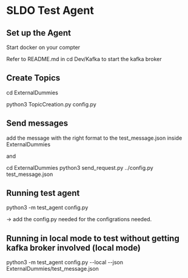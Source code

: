 # SLDO Test Agent

## Set up the Agent

Start docker on your compter

Refer to README.md in cd Dev/Kafka to start the kafka broker

## Create Topics

cd ExternalDummies

python3 TopicCreation.py config.py

## Send messages

add the message with the right format to the test_message.json inside ExternalDummies

and

cd ExternalDummies
python3 send_request.py ../config.py test_message.json

## Running test agent

python3 -m test_agent config.py

-> add the config.py needed for the configrations needed. 


## Running in local mode to test without getting kafka broker involved (local mode)

python3 -m test_agent config.py --local --json ExternalDummies/test_message.json